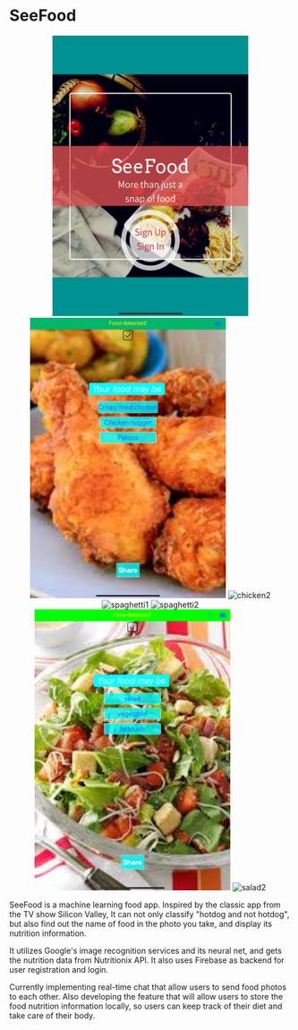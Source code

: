 # SeeFood
<p align = "middle">
    <img src="Documentation/login.png" alt="login page" width="350"/>
    <img src="Documentation/chicken1.png" alt="chicken1" width="350"/>
    <img src="Documentation/chicken2.png" alt="chicken2" width="350"/>
    <img src="Documentation/spaghetti1.png" alt="spaghetti1" width="350"/>
    <img src="Documentation/spaghetti2.png" alt="spaghetti2" width="350"/>
    <img src="Documentation/salad1.png" alt="salad1" width="350"/>
    <img src="Documentation/salad2.png" alt="salad2" width="350"/>
</p>

SeeFood is a machine learning food app. Inspired by the classic app from the TV show Silicon Valley, It can not only classify "hotdog and not hotdog", but also find out the name of food in the photo you take, and display its nutrition information. </br>

It utilizes Google's image recognition services and its neural net, and gets the nutrition data from Nutritionix API. It also uses Firebase as backend for user registration and login.</br>

Currently implementing real-time chat that allow users to send food photos to each other. Also developing the feature that will allow users to store the food nutrition information locally, so users can keep track of their diet and take care of their body.
